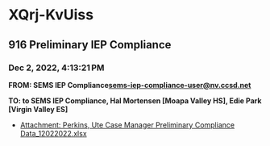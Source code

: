 # XQrj-KvUiss
## 916 Preliminary IEP Compliance
### Dec 2, 2022, 4:13:21 PM
**FROM: SEMS IEP Compliance<sems-iep-compliance-user@nv.ccsd.net>**

**TO: to SEMS IEP Compliance, Hal Mortensen [Moapa Valley HS], Edie Park [Virgin Valley ES]**






* [Attachment: Perkins, Ute Case Manager Preliminary Compliance Data_12022022.xlsx](XQrj-KvUiss-attachment-1.xlsx)
